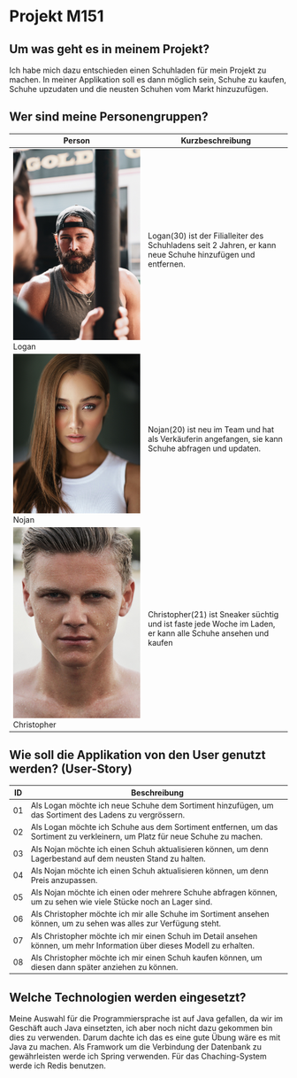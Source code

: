 # Projekt M151

## Um was geht es in meinem Projekt?
Ich habe mich dazu entschieden einen Schuhladen für mein Projekt zu machen. In meiner Applikation soll es dann möglich sein, Schuhe zu kaufen,
Schuhe upzudaten und die neusten Schuhen vom Markt hinzuzufügen.

## Wer sind meine Personengruppen?
Person | Kurzbeschreibung |
-------- | -------- |
![Men1](../res/logan.jpg) Logan | Logan(30) ist der Filialleiter des Schuhladens seit 2 Jahren, er kann neue Schuhe hinzufügen und entfernen.  | 
![Women1](../res/nojan.jpg) Nojan   | Nojan(20) ist neu im Team und hat als Verkäuferin angefangen, sie kann Schuhe abfragen und updaten.   |
![Men1](../res/christopher.jpg) Christopher  | Christopher(21) ist Sneaker süchtig und ist faste jede Woche im Laden, er kann alle Schuhe ansehen und kaufen    |

## Wie soll die Applikation von den User genutzt werden? (User-Story)
 ID | Beschreibung |
-------- | -------- |
01   | Als Logan möchte ich neue Schuhe dem Sortiment hinzufügen, um das Sortiment des Ladens zu vergrössern.   | 
02   | Als Logan möchte ich Schuhe aus dem Sortiment entfernen, um das Sortiment zu verkleinern, um Platz für neue Schuhe zu machen.   | 
03   | Als Nojan möchte ich einen Schuh aktualisieren können, um denn Lagerbestand auf dem neusten Stand zu halten.   | 
04   | Als Nojan möchte ich einen Schuh aktualisieren können, um denn Preis anzupassen.   | 
05   | Als Nojan möchte ich einen oder mehrere Schuhe abfragen können, um zu sehen wie viele Stücke noch an Lager sind.   | 
06   | Als Christopher möchte ich mir alle Schuhe im Sortiment ansehen können, um zu sehen was alles zur Verfügung steht. | 
07   | Als Christopher möchte ich mir einen Schuh im Detail ansehen können, um mehr Information über dieses Modell zu erhalten. | 
08   | Als Christopher möchte ich mir einen Schuh kaufen können, um diesen dann später anziehen zu können. | 

## Welche Technologien werden eingesetzt?
Meine Auswahl für die Programmiersprache ist auf Java gefallen, da wir im Geschäft auch Java einsetzten, ich aber noch nicht dazu gekommen bin dies zu verwenden. Darum dachte ich das es eine gute Übung wäre es mit Java zu machen. Als Framwork um die Verbindung der Datenbank zu gewährleisten werde ich Spring verwenden. Für das Chaching-System werde ich Redis benutzen.
